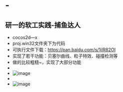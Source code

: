 # -
## 研一的软工实践-捕鱼达人
- cocos2d—x
- proj.win32文件夹下为代码
- 可执行文件下载：https://pan.baidu.com/s/1jIR82OI
- 实现了若干功能：贝塞尔曲线、粒子特效、碰撞检测等
- 做的比较粗糙~，实现了大部分功能
- </br>
- ![image](https://github.com/DeepLJH0001/catch_fish/blob/master/image/QQ%E6%88%AA%E5%9B%BE20171020230043.png)
- </br>
- ![image](https://github.com/DeepLJH0001/catch_fish/blob/master/image/QQ%E6%88%AA%E5%9B%BE20171020230123.png)
